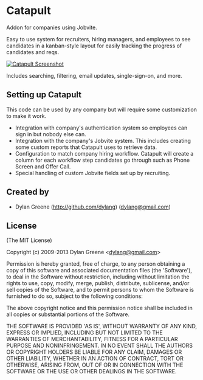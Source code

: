 # Catapult

Addon for companies using Jobvite.

Easy to use system for recruiters, hiring managers, and employees to see candidates in a kanban-style layout for easily tracking the progress of candidates and reqs.

[![Catapult Screenshot](http://i.imgur.com/BsFXd.png)](http://i.imgur.com/BsFXd.png)

Includes searching, filtering, email updates, single-sign-on, and more.

## Setting up Catapult

This code can be used by any company but will require some customization to make it work.

* Integration with company's authentication system so employees can sign in but nobody else can.
* Integration with the company's Jobvite system. This includes creating some custom reports that Catapult uses to retrieve data.
* Configuration to match company hiring workflow. Catapult will create a column for each workflow step candidates go through such as Phone Screen and Offer Call.
* Special handling of custom Jobvite fields set up by recruiting.

## Created by

  * Dylan Greene  (http://github.com/dylang) (dylang@gmail.com)

## License

(The MIT License)

Copyright (c) 2009-2013 Dylan Greene &lt;dylang@gmail.com&gt;

Permission is hereby granted, free of charge, to any person obtaining
a copy of this software and associated documentation files (the
'Software'), to deal in the Software without restriction, including
without limitation the rights to use, copy, modify, merge, publish,
distribute, sublicense, and/or sell copies of the Software, and to
permit persons to whom the Software is furnished to do so, subject to
the following conditions:

The above copyright notice and this permission notice shall be
included in all copies or substantial portions of the Software.

THE SOFTWARE IS PROVIDED 'AS IS', WITHOUT WARRANTY OF ANY KIND,
EXPRESS OR IMPLIED, INCLUDING BUT NOT LIMITED TO THE WARRANTIES OF
MERCHANTABILITY, FITNESS FOR A PARTICULAR PURPOSE AND NONINFRINGEMENT.
IN NO EVENT SHALL THE AUTHORS OR COPYRIGHT HOLDERS BE LIABLE FOR ANY
CLAIM, DAMAGES OR OTHER LIABILITY, WHETHER IN AN ACTION OF CONTRACT,
TORT OR OTHERWISE, ARISING FROM, OUT OF OR IN CONNECTION WITH THE
SOFTWARE OR THE USE OR OTHER DEALINGS IN THE SOFTWARE.
